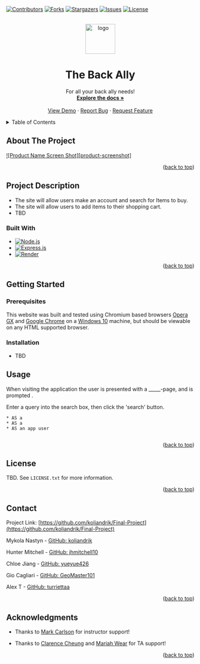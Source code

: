 <a name="readme-top"></a>

<!-- PROJECT SHIELDS -->

[![Contributors][contributors-shield]][contributors-url]
[![Forks][forks-shield]][forks-url]
[![Stargazers][stars-shield]][stars-url]
[![Issues][issues-shield]][issues-url]
[![License][license-shield]][license-url]


<!-- PROJECT LOGO -->
<br />
<div align="center">
  <a href="https://github.com/koliandrik/Final-Project">
    <img src="logo.png" alt="logo" width="80" height="80">
  </a>

<h1 align="center">The Back Ally</h1>

  <p align="center">
    For all your back ally needs!
    <br />
    <a href="https://github.com/koliandrik/Final-Project"><strong>Explore the docs »</strong></a>
    <br />
    <br />
    <a href="https://github.com/koliandrik/Final-Project">View Demo</a>
    ·
    <a href="https://github.com/koliandrik/Final-Project/issues/new?labels=bug&template=bug-report---.md">Report Bug</a>
    ·
    <a href="https://github.com/koliandrik/Final-Project/issues/new?labels=enhancement&template=feature-request---.md">Request Feature</a>
  </p>
</div>


<!-- TABLE OF CONTENTS -->
<details>
  <summary>Table of Contents</summary>
  <ol>
    <li>
      <a href="#about-the-project">About The Project</a>
      <ul>
        <li><a href="#project-description">Project Description</a></li>
        <li><a href="#built-with">Built With</a></li>
      </ul>
    </li>
    <li>
      <a href="#getting-started">Getting Started</a>
      <ul>
        <li><a href="#prerequisites">Prerequisites</a></li>
        <li><a href="#installation">Installation</a></li>
      </ul>
    </li>
    <li><a href="#usage">Usage</a></li>
    <li><a href="#license">License</a></li>
    <li><a href="#contact">Contact</a></li>
    <li><a href="#acknowledgments">Acknowledgments</a></li>
  </ol>
</details>

<!-- ABOUT THE PROJECT -->
## About The Project

[![Product Name Screen Shot][product-screenshot]](https://example.com)


<p align="right">(<a href="#readme-top">back to top</a>)</p>

## Project Description

* The site will allow users make an account and search for Items to buy.
* The site will allow users to add items to their shopping cart.
* TBD


### Built With

* [![Node.js][Nodejs.org]][Node-url]
* [![Express.js][Expressjs.com]][Express-url]
* [![Render][Render.com]][Render-url]


<p align="right">(<a href="#readme-top">back to top</a>)</p>


<!-- GETTING STARTED -->
## Getting Started
### Prerequisites

This website was built and tested using Chromium based browsers <a href="https://www.opera.com/gx">Opera GX</a> and <a href="(https://www.google.com/chrome/">Google Chrome</a> on a <a href="https://www.microsoft.com/en-us/software-download/windows10%20">Windows 10</a> machine, but should be viewable on any HTML supported browser.



### Installation

* TBD


<!-- USAGE EXAMPLES -->

## Usage

When visiting the application  the user is presented with a _____-page, and is prompted .

Enter a query into the search box, then click the 'search' button.

```
* AS a 
* AS a 
* AS an app user
  
```

<p align="right">(<a href="#readme-top">back to top</a>)</p>


<!-- LICENSE -->
## License

TBD. See `LICENSE.txt` for more information.

<p align="right">(<a href="#readme-top">back to top</a>)</p>


<!-- CONTACT -->
## Contact


Project Link: [https://github.com/koliandrik/Final-Project](https://github.com/koliandrik/Final-Project)

Mykola Nastyn - [GitHub: koliandrik](https://github.com/koliandrik)

Hunter Mitchell - [GitHub: jhmitchell10](https://github.com/jhmitchell10)

Chloe Jiang - [GitHub: yueyue426](https://github.com/yueyue426)

Gio Cagliari - [GitHub: GeoMaster101](https://github.com/GeoMaster101) 

Alex T - [GitHub: turriettaa](https://github.com/turriettaa)


<p align="right">(<a href="#readme-top">back to top</a>)</p>



<!-- ACKNOWLEDGMENTS -->
## Acknowledgments

* Thanks to [Mark Carlson](https://github.com/mark-carlson) for instructor support!

* Thanks to [Clarence Cheung](https://github.com/kleranscoding) and [Mariah Wear](https://github.com/mariahw4) for TA support!


<p align="right">(<a href="#readme-top">back to top</a>)</p>



<!-- MARKDOWN LINKS & IMAGES -->
<!-- https://www.markdownguide.org/basic-syntax/#reference-style-links -->
[contributors-shield]: https://img.shields.io/github/contributors/koliandrik/Final-Project.svg?style=for-the-badge
[contributors-url]: https://github.com/koliandrik/Final-Project/graphs/contributors
[forks-shield]: https://img.shields.io/github/forks/koliandrik/Final-Project.svg?style=for-the-badge
[forks-url]: https://github.com/koliandrik/Final-Project/network/members
[stars-shield]: https://img.shields.io/github/stars/koliandrik/Final-Project.svg?style=for-the-badge
[stars-url]: https://github.com/koliandrik/Final-Project/stargazers
[issues-shield]: https://img.shields.io/github/issues/koliandrik/Final-Project.svg?style=for-the-badge
[issues-url]: https://github.com/koliandrik/Final-Project/issues
[license-shield]: https://img.shields.io/github/license/koliandrik/Final-Project.svg?style=for-the-badge
[license-url]: https://github.com/koliandrik/Final-Project/blob/master/LICENSE.txt
<!-- [product-screenshot]: ./assets/images/WeatherDashboardScreenshot.png -->
[nodejs.org]: https://img.shields.io/badge/Node.js-5FA04E?style=for-the-badge&logo=nodedotjs&logoColor=white
[Node-url]: https://nodejs.org/en/
[Expressjs.com]: https://img.shields.io/badge/Expressjs-000000?style=for-the-badge&logo=express&logoColor=white
[Express-url]: https://expressjs.com/
[Render.com]: https://img.shields.io/badge/Render-000000?style=for-the-badge&logo=render&logoColor=white
[Render-url]: https://render.com/
